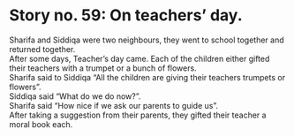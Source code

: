 Story no. 59: On teachers’ day.
===============================

Sharifa and Siddiqa were two neighbours, they went to school together
and returned together.  
 After some days, Teacher’s day came. Each of the children either gifted
their teachers with a trumpet or a bunch of flowers.  
 Sharifa said to Siddiqa “All the children are giving their teachers
trumpets or flowers”.  
 Siddiqa said “What do we do now?”.  
 Sharifa said “How nice if we ask our parents to guide us”.  
 After taking a suggestion from their parents, they gifted their teacher
a moral book each.


